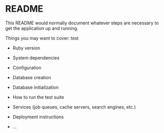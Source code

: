 # README

This README would normally document whatever steps are necessary to get the
application up and running.

Things you may want to cover:
test
* Ruby version

* System dependencies

* Configuration

* Database creation

* Database initialization

* How to run the test suite

* Services (job queues, cache servers, search engines, etc.)

* Deployment instructions


* ...
